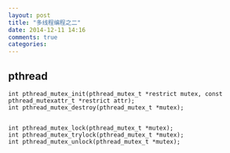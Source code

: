 ```yaml
---
layout: post
title: "多线程编程之二"
date: 2014-12-11 14:16
comments: true
categories: 
---
```



## pthread


    int pthread_mutex_init(pthread_mutex_t *restrict mutex, const pthread_mutexattr_t *restrict attr);
    int pthread_mutex_destroy(pthread_mutex_t *mutex);


    int pthread_mutex_lock(pthread_mutex_t *mutex);
    int pthread_mutex_trylock(pthread_mutex_t *mutex);
    int pthread_mutex_unlock(pthread_mutex_t *mutex);

